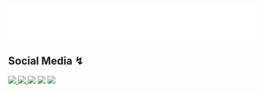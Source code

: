 <div align="center">
    <img src="back.svg"  alt="css-in-readme">
</div>

## Social Media ↯
    
<div>    
  <a href="https://qwiklabs.com/public_profiles/2bfcdd5f-2c49-4f39-897b-95f4e1828c7c">  <img src="qwiklabs.png" width="48"> </a>
  <a href="https://linkedin.com/in/kishnpatell/"> <img src="linkedin.png" width="48">  </a>  
  <a href="https://instagram.com/kiishnpatel"> <img src="instagram-logo.png" width="48"></a>  
  <a href="https://twitter.com/kishnpatell"> <img src="twitter.png" width="48"></a> 
  <a href="https://www.snapchat.com/add/kishan8022"> <img src="snapchat-logo.png" width="48"></a> 	    
</div>


